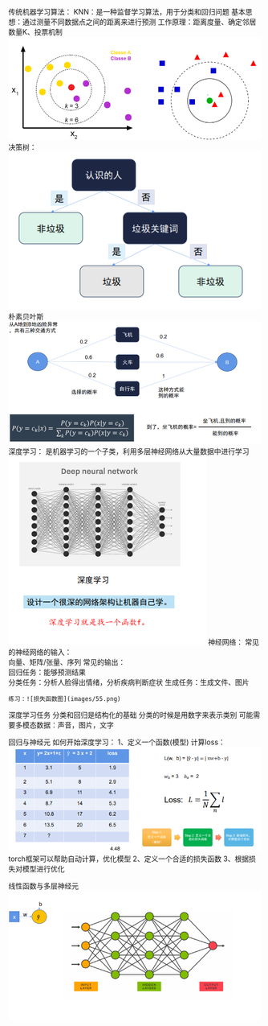 传统机器学习算法：
    KNN：是一种监督学习算法，用于分类和回归问题
        基本思想：通过测量不同数据点之间的距离来进行预测
        工作原理：距离度量、确定邻居数量K、投票机制
        ![损失函数图](images/11.png)  
    决策树：  
        ![损失函数图](images/22.png)  
    朴素贝叶斯
        ![损失函数图](images/33.png)
深度学习：
    是机器学习的一个子类，利用多层神经网络从大量数据中进行学习
    ![损失函数图](images/44.png)
神经网络：
    常见的神经网络的输入：  
        向量、矩阵/张量、序列
        常见的输出：  
        回归任务：能够预测结果  
        分类任务：分析人脸得出情绪，分析疾病判断症状
        生成任务：生成文件、图片

    练习：![损失函数图](images/55.png)
深度学习任务
    分类和回归是结构化的基础
    分类的时候是用数字来表示类别
    可能需要多模态数据：声音，图片，文字

回归与神经元
    如何开始深度学习：
    1、定义一个函数(模型)
        计算loss：![损失函数图](images/loss.png)
        torch框架可以帮助自动计算，优化模型
    2、定义一个合适的损失函数
    3、根据损失对模型进行优化

线性函数与多层神经元
    ![损失函数图](images/12.png)